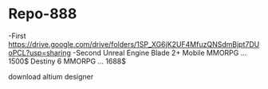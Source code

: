# Repo-888
-First
https://drive.google.com/drive/folders/1SP_XG6jK2UF4MfuzQNSdmBjpt7DUoPCL?usp=sharing
-Second
Unreal Engine Blade 2+ Mobile MMORPG ... 1500$
Destiny 6 MMORPG ... 1688$

download altium designer

